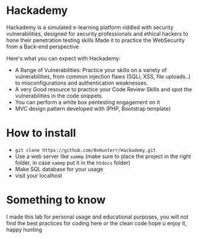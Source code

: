 # Hackademy
Hackademy is a simulated e-learning platform riddled with security vulnerabilities, designed for security professionals and ethical hackers to hone their penetration testing skills
Made it to practice the WebSecurity from a Back-end perspective

Here's what you can expect with Hackademy:
- A Range of Vulnerabilities: Practice your skills on a variety of vulnerabilities, from common injection flaws (SQLi, XSS, file uploads..) to misconfigurations and authentication weaknesses.
- A very Good resource to practice your Code Review Skills and spot the vulnerabilities in the code snippets
- You can perform a white box pentesting engagement on it
- MVC design pattern developed with (PHP, Bootstrap template) 



# How to install
- `git clone https://github.com/0xHunterr/Hackademy.git`
- Use a web server like `xammp` (make sure to place the project in the right folder, in case `xammp` put it in the `htdocs` folder)
- Make SQL database for your usage
- visit your localhost

# Something to know
I made this lab for personal usage and educational purposes, you will not find the best practices for coding here or the clean code
hope u enjoy it, happy hunting
